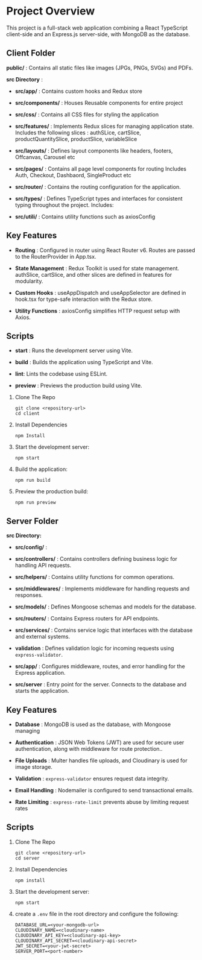
# Project Overview

This project is a full-stack web application combining a React TypeScript client-side and an Express.js server-side, with MongoDB as the database.


## Client Folder 
**public/** : Contains all static files like images (JPGs, PNGs, SVGs) and PDFs.

**src Directory** :   
* **src/app/** :  Contains custom hooks and Redux store
* **src/components/** : Houses Reusable components for entire project 
* **src/css/** : Contains all CSS files for styling the application
* **src/features/** : Implements Redux slices for managing application state. Includes the following slices : authSLice, cartSlice, productQuantitySlice, productSlice, variableSlice

* **src/layouts/** : Defines layout components like headers, footers, Offcanvas, Carousel etc

* **src/pages/** : Contains all page level components for routing Includes Auth, Checkout, Dashbaord, SingleProduct etc 

* **src/router/** : Contains the routing configuration for the application.
* **src/types/** : Defines TypeScript types and interfaces for consistent typing throughout the project. Includes:
* **src/utili/** : Contains utility functions such as axiosConfig

## Key Features
* **Routing** : Configured in router using React Router v6. Routes are passed to the RouterProvider in App.tsx.

* **State Management** : Redux Toolkit is used for state management. authSlice, cartSlice, and other slices are defined in features for modularity.

* **Custom Hooks** : useAppDispatch and useAppSelector are defined in hook.tsx for type-safe interaction with the Redux store.

* **Utility Functions** : axiosConfig simplifies HTTP request setup with Axios.

## Scripts

* **start** : Runs the development server using Vite.

* **build** : Builds the application using TypeScript and Vite.

* **lint**: Lints the codebase using ESLint.

* **preview** : Previews the production build using Vite.

1. Clone The Repo
   ```
   git clone <repository-url>
   cd client 
   ```
2. Install Dependencies 
   ```
   npm Install
   ```
3. Start the development server:
   ```
   npm start 
   ```
4. Build the application:
   ```
   npm run build
   ```
5. Preview the production build:
   ```
   npm run preview
   ```


## Server Folder 
**src Directory:**
* **src/config/** : 

* **src/controllers/** :  Contains controllers defining business logic for handling API requests.

* **src/helpers/** :  Contains utility functions for common operations.

* **src/middlewares/** : Implements middleware for handling requests and responses.

* **src/models/** : Defines Mongoose schemas and models for the database.

* **src/routers/** : Contains Express routers for API endpoints.

* **src/services/** : Contains service logic that interfaces with the database and external systems.

* **validation** : Defines validation logic for incoming requests using ```express-validator```.

* **src/app/** : Configures middleware, routes, and error handling for the Express application.

* **src/server** : Entry point for the server. Connects to the database and starts the application.

## Key Features
* **Database** : MongoDB is used as the database, with Mongoose managing

* **Authentication** : JSON Web Tokens (JWT) are used for secure user authentication, along with middleware for route protection..

* **File Uploads** : Multer handles file uploads, and Cloudinary is used for image storage.

* **Validation** : `express-validator` ensures request data integrity.

* **Email Handling** : Nodemailer is configured to send transactional emails.

* **Rate Limiting** : `express-rate-limit` prevents abuse by limiting request rates


## Scripts
1. Clone The Repo
   ```
   git clone <repository-url>
   cd server 
   ```
2. Install Dependencies 
   ```
   npm install
   ```
3. Start the development server:
   ```
   npm start 
   ```
4. create a `.env` file in the root directory and configure the following:

   ```
   DATABASE_URL=<your-mongodb-url>
   CLOUDINARY_NAME=<cloudinary-name>
   CLOUDINARY_API_KEY=<cloudinary-api-key>
   CLOUDINARY_API_SECRET=<cloudinary-api-secret>
   JWT_SECRET=<your-jwt-secret>
   SERVER_PORT=<port-number>
   ```
